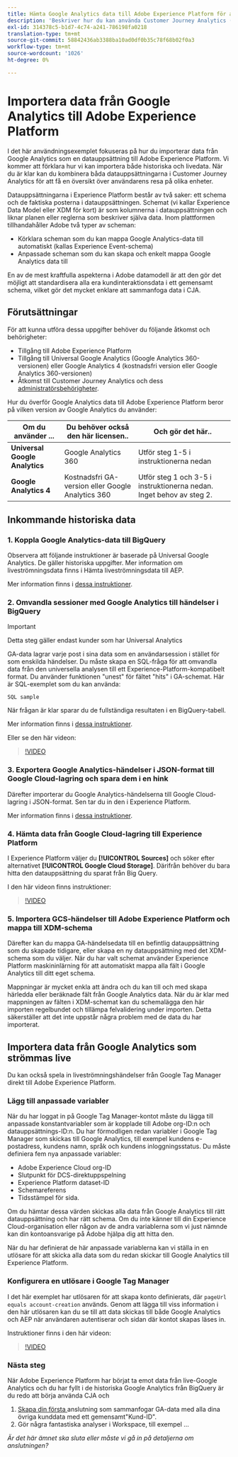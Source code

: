 ```yaml
---
title: Hämta Google Analytics data till Adobe Experience Platform för analys i Customer Journey Analytics (CJA)
description: 'Beskriver hur du kan använda Customer Journey Analytics (CJA) för att importera Google Analytics- och Firebase-data till Adobe Experience Platform. '
exl-id: 314378c5-b1d7-4c74-a241-786198fa0218
translation-type: tm+mt
source-git-commit: 58842436ab3388ba10ad0df0b35c78f68b02f0a3
workflow-type: tm+mt
source-wordcount: '1026'
ht-degree: 0%

---
```



# Importera data från Google Analytics till Adobe Experience Platform

I det här användningsexemplet fokuseras på hur du importerar data från Google Analytics som en datauppsättning till Adobe Experience Platform. Vi kommer att förklara hur vi kan importera både historiska och livedata. När du är klar kan du kombinera båda datauppsättningarna i Customer Journey Analytics för att få en översikt över användarens resa på olika enheter.

Datauppsättningarna i Experience Platform består av två saker: ett schema och de faktiska posterna i datauppsättningen. Schemat (vi kallar Experience Data Model eller XDM för kort) är som kolumnerna i datauppsättningen och liknar planen eller reglerna som beskriver själva data. Inom plattformen tillhandahåller Adobe två typer av scheman:

* Körklara scheman som du kan mappa Google Analytics-data till automatiskt (kallas Experience Event-schema)
* Anpassade scheman som du kan skapa och enkelt mappa Google Analytics data till

En av de mest kraftfulla aspekterna i Adobe datamodell är att den gör det möjligt att standardisera alla era kundinteraktionsdata i ett gemensamt schema, vilket gör det mycket enklare att sammanfoga data i CJA.

## Förutsättningar

För att kunna utföra dessa uppgifter behöver du följande åtkomst och behörigheter:

* Tillgång till Adobe Experience Platform
* Tillgång till Universal Google Analytics (Google Analytics 360-versionen) eller Google Analytics 4 (kostnadsfri version eller Google Analytics 360-versionen)
* Åtkomst till Customer Journey Analytics och dess [administratörsbehörigheter](https://experienceleague.adobe.com/docs/analytics-platform/using/cja-overview/cja-overview.html?lang=en#admin-access-permissions).

Hur du överför Google Analytics data till Adobe Experience Platform beror på vilken version av Google Analytics du använder:

| Om du använder ... | Du behöver också den här licensen.. | Och gör det här.. |
| --- | --- | --- |
| **Universal Google Analytics** | Google Analytics 360 | Utför steg 1-5 i instruktionerna nedan |
| **Google Analytics 4** | Kostnadsfri GA-version eller Google Analytics 360 | Utför steg 1 och 3-5 i instruktionerna nedan. Inget behov av steg 2. |

## Inkommande historiska data

### 1. Koppla Google Analytics-data till BigQuery

Observera att följande instruktioner är baserade på Universal Google Analytics. De gäller historiska uppgifter. Mer information om liveströmningsdata finns i Hämta liveströmningsdata till AEP.

Mer information finns i [dessa instruktioner](https://support.google.com/analytics/answer/3416092?hl=en).

### 2. Omvandla sessioner med Google Analytics till händelser i BigQuery

>[!IMPORTANT]
>
>Detta steg gäller endast kunder som har Universal Analytics

GA-data lagrar varje post i sina data som en användarsession i stället för som enskilda händelser. Du måste skapa en SQL-fråga för att omvandla data från den universella analysen till ett Experience-Platform-kompatibelt format. Du använder funktionen &quot;unest&quot; för fältet &quot;hits&quot; i GA-schemat. Här är SQL-exemplet som du kan använda:

`SQL sample`

När frågan är klar sparar du de fullständiga resultaten i en BigQuery-tabell.

Mer information finns i [dessa instruktioner](https://support.google.com/analytics/answer/3437618?hl=en).

Eller se den här videon:

>[!VIDEO](https://video.tv.adobe.com/v/332634)

### 3. Exportera Google Analytics-händelser i JSON-format till Google Cloud-lagring och spara dem i en hink

Därefter importerar du Google Analytics-händelserna till Google Cloud-lagring i JSON-format. Sen tar du in den i Experience Platform.

Mer information finns i [dessa instruktioner](https://support.google.com/analytics/answer/3437719?hl=en&amp;ref_topic=3416089).

### 4. Hämta data från Google Cloud-lagring till Experience Platform

I Experience Platform väljer du **[!UICONTROL Sources]** och söker efter alternativet **[!UICONTROL Google Cloud Storage]**. Därifrån behöver du bara hitta den datauppsättning du sparat från Big Query.

I den här videon finns instruktioner:

>[!VIDEO](https://video.tv.adobe.com/v/332641)

### 5. Importera GCS-händelser till Adobe Experience Platform och mappa till XDM-schema

Därefter kan du mappa GA-händelsedata till en befintlig datauppsättning som du skapade tidigare, eller skapa en ny datauppsättning med det XDM-schema som du väljer. När du har valt schemat använder Experience Platform maskininlärning för att automatiskt mappa alla fält i Google Analytics till ditt eget schema.

Mappningar är mycket enkla att ändra och du kan till och med skapa härledda eller beräknade fält från Google Analytics data. När du är klar med mappningen av fälten i XDM-schemat kan du schemalägga den här importen regelbundet och tillämpa felvalidering under importen. Detta säkerställer att det inte uppstår några problem med de data du har importerat.

## Importera data från Google Analytics som strömmas live

Du kan också spela in liveströmningshändelser från Google Tag Manager direkt till Adobe Experience Platform.

### Lägg till anpassade variabler

När du har loggat in på Google Tag Manager-kontot måste du lägga till anpassade konstantvariabler som är kopplade till Adobe org-ID:n och datauppsättnings-ID:n. Du har förmodligen redan variabler i Google Tag Manager som skickas till Google Analytics, till exempel kundens e-postadress, kundens namn, språk och kundens inloggningsstatus. Du måste definiera fem nya anpassade variabler:

* Adobe Experience Cloud org-ID
* Slutpunkt för DCS-direktuppspelning
* Experience Platform dataset-ID
* Schemareferens
* Tidsstämpel för sida.

Om du hämtar dessa värden skickas alla data från Google Analytics till rätt datauppsättning och har rätt schema. Om du inte känner till din Experience Cloud-organisation eller någon av de andra variablerna som vi just nämnde kan din kontoansvarige på Adobe hjälpa dig att hitta den.

När du har definierat de här anpassade variablerna kan vi ställa in en utlösare för att skicka alla data som du redan skickar till Google Analytics till Experience Platform.

### Konfigurera en utlösare i Google Tag Manager

I det här exemplet har utlösaren för att skapa konto definierats, där `pageUrl equals account-creation` används. Genom att lägga till viss information i den här utlösaren kan du se till att data skickas till både Google Analytics och AEP när användaren autentiserar och sidan där kontot skapas läses in.

Instruktioner finns i den här videon:

>[!VIDEO](https://video.tv.adobe.com/v/332668)

### Nästa steg

När Adobe Experience Platform har börjat ta emot data från live-Google Analytics och du har fyllt i de historiska Google Analytics från BigQuery är du redo att börja använda CJA och

1. [Skapa din första ](/help/connections/create-connection.md) anslutning som sammanfogar GA-data med alla dina övriga kunddata med ett gemensamt&quot;Kund-ID&quot;.
1. Gör några fantastiska analyser i Workspace, till exempel ...

*Är det här ämnet ska sluta eller måste vi gå in på detaljerna om anslutningen?*